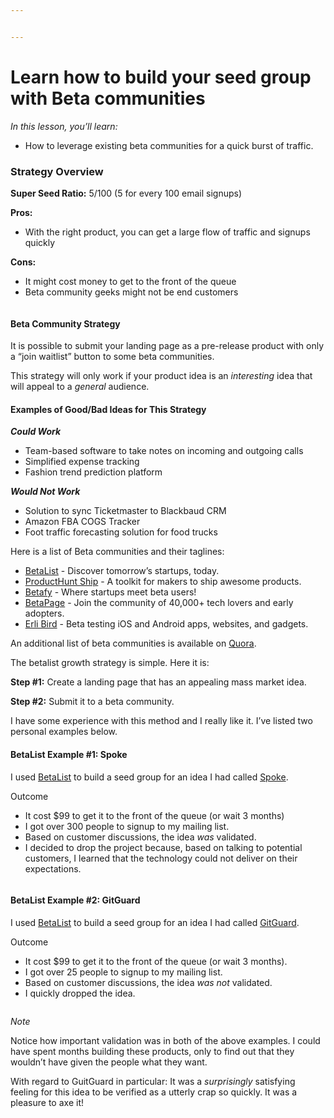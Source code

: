 ```yaml
---


---
```


<h1 id="learn-how-to-build-your-seed-group-with-beta-communities">Learn how to build your seed group with Beta communities</h1>
<p><em>In this lesson, you’ll learn:</em></p>
<ul>
<li>How to leverage existing beta communities for a quick burst of traffic.</li>
</ul>
<h3 id="strategy-overview">Strategy Overview</h3>
<p><strong>Super Seed Ratio:</strong>  5/100 (5 for every 100 email signups)</p>
<p><strong>Pros:</strong></p>
<ul>
<li>With the right product, you can get a large flow of traffic and signups quickly</li>
</ul>
<p><strong>Cons:</strong></p>
<ul>
<li>It might cost money to get to the front of the queue</li>
<li>Beta community geeks might not be end customers</li>
</ul>
<p><img src="https://s3.amazonaws.com/nugget.one/academy/betalist.jpg" alt=""></p>
<h4 id="beta-community-strategy">Beta Community Strategy</h4>
<p>It is possible to submit your landing page as a pre-release product with only a “join waitlist” button to some beta communities.</p>
<p>This strategy will only work if your product idea is an  <em>interesting</em>  idea that will appeal to a  <em>general</em>  audience.</p>
<h4 id="examples-of-goodbad-ideas-for-this-strategy">Examples of Good/Bad Ideas for This Strategy</h4>
<p><strong><em>Could Work</em></strong></p>
<ul>
<li>Team-based software to take notes on incoming and outgoing calls</li>
<li>Simplified expense tracking</li>
<li>Fashion trend prediction platform</li>
</ul>
<p><strong><em>Would Not Work</em></strong></p>
<ul>
<li>Solution to sync Ticketmaster to Blackbaud CRM</li>
<li>Amazon FBA COGS Tracker</li>
<li>Foot traffic forecasting solution for food trucks</li>
</ul>
<p>Here is a list of Beta communities and their taglines:</p>
<ul>
<li><a href="https://betalist.com/">BetaList</a>  - Discover tomorrow’s startups, today.</li>
<li><a href="https://www.producthunt.com/ship">ProductHunt Ship</a>  - A toolkit for makers to ship awesome products.</li>
<li><a href="https://www.betafy.co/">Betafy</a>  - Where startups meet beta users!</li>
<li><a href="https://betapage.co/">BetaPage</a>  - Join the community of 40,000+ tech lovers and early adopters.</li>
<li><a href="https://erlibird.com/">Erli Bird</a>  - Beta testing iOS and Android apps, websites, and gadgets.</li>
</ul>
<p>An additional list of beta communities is available on  <a href="https://www.quora.com/Are-there-any-good-alternatives-to-BetaList-and-Earlibird">Quora</a>.</p>
<p>The betalist growth strategy is simple. Here it is:</p>
<p><strong>Step #1:</strong>  Create a landing page that has an appealing mass market idea.</p>
<p><strong>Step #2:</strong>  Submit it to a beta community.</p>
<p>I have some experience with this method and I really like it. I’ve listed two personal examples below.</p>
<h4 id="betalist-example-1-spoke">BetaList Example #1: Spoke</h4>
<p>I used  <a href="https://betalist.com/">BetaList</a>  to build a seed group for an idea I had called  <a href="https://betalist.com/startups/spoke">Spoke</a>.</p>
<p>Outcome</p>
<ul>
<li>It cost $99 to get it to the front of the queue (or wait 3 months)</li>
<li>I got over 300 people to signup to my mailing list.</li>
<li>Based on customer discussions, the idea  <em>was</em>  validated.</li>
<li>I decided to drop the project because, based on talking to potential customers, I learned that the technology could not deliver on their expectations.</li>
</ul>
<p><img src="https://s3.amazonaws.com/nugget.one/academy/spoke.jpg" alt=""></p>
<h4 id="betalist-example-2-gitguard">BetaList Example #2: GitGuard</h4>
<p>I used  <a href="https://betalist.com/">BetaList</a>  to build a seed group for an idea I had called  <a href="https://betalist.com/startups/git-guard">GitGuard</a>.</p>
<p>Outcome</p>
<ul>
<li>It cost $99 to get it to the front of the queue (or wait 3 months).</li>
<li>I got over 25 people to signup to my mailing list.</li>
<li>Based on customer discussions, the idea  <em>was not</em>  validated.</li>
<li>I quickly dropped the idea.</li>
</ul>
<p><img src="https://s3.amazonaws.com/nugget.one/academy/gitguard.jpg" alt=""></p>
<p><em>Note</em></p>
<p>Notice how important validation was in both of the above examples. I could have spent months building these products, only to find out that they wouldn’t have given the people what they want.</p>
<p>With regard to GuitGuard in particular: It was a  <em>surprisingly</em>  satisfying feeling for this idea to be verified as a utterly crap so quickly. It was a pleasure to axe it!</p>

